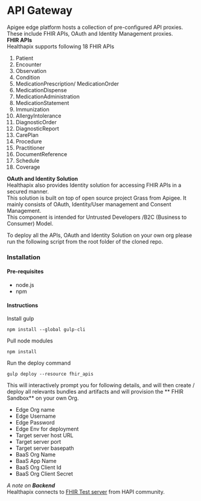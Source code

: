 **API Gateway**
=====================

Apigee edge platform hosts a collection of pre-configured  API proxies.   
These include FHIR APIs, OAuth and Identity Management proxies.  
**FHIR APIs**  
Healthapix supports following 18 FHIR APIs   
1.	Patient  
2.	Encounter  
3.	Observation  
4.	Condition  
5.	MedicationPrescription/ MedicationOrder  
6.	MedicationDispense  
7.	MedicationAdministration  
8.	MedicationStatement  
9.	Immunization  
10.	AllergyIntolerance  
11.	DiagnosticOrder  
12.	DiagnosticReport  
13.	CarePlan  
14.	Procedure  
15.	Practitioner  
16.	DocumentReference  
17.	Schedule  
18.	Coverage  

**OAuth and Identity Solution**  
Healthapix also provides Identity solution for accessing FHIR APIs in a secured manner.  
This solution is built on top of open source project Grass from Apigee. It mainly consists of OAuth, Identity/User management and Consent Management.  
This component is intended for Untrusted Developers /B2C (Business to Consumer) Model.  


To deploy all the APIs, OAuth and Identity Solution on your own org please run the following
script from the root folder of the cloned repo.

### Installation 

#### Pre-requisites
+ node.js 
+ npm

#### Instructions

Install gulp 
```
npm install --global gulp-cli
```

Pull node modules
```
npm install
```

Run the deploy command
```
gulp deploy --resource fhir_apis
```

This will interactively prompt you for following details, and will then create / deploy all relevants bundles and artifacts and will provision the ** FHIR Sandbox** on your own Org.

+ Edge Org name
+ Edge Username
+ Edge Password
+ Edge Env for deployment
+ Target server host URL
+ Target server port
+ Target server basepath
+ BaaS Org Name
+ BaaS App Name
+ BaaS Org Client Id
+ BaaS Org Client Secret 



_A note on **Backend**_  
Healthapix connects to [FHIR Test server](http://fhirtest.uhn.ca) from HAPI community. 



